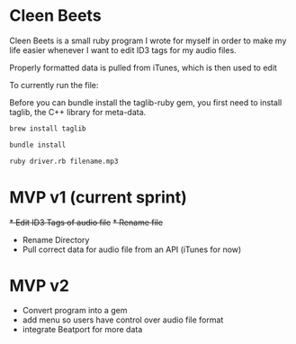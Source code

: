 # Cleen Beets

Cleen Beets is a small ruby program I wrote for myself in order to make my life easier whenever I want to edit ID3 tags for my audio files.

Properly formatted data is pulled from iTunes, which is then used to edit

To currently run the file:

Before you can bundle install the taglib-ruby gem, you first need to install taglib, the C++ library for meta-data.

```bash
brew install taglib

bundle install

ruby driver.rb filename.mp3
```


# MVP v1 (current sprint)
~~* Edit ID3 Tags of audio file~~
~~* Rename file~~
* Rename Directory
* Pull correct data for audio file from an API (iTunes for now)

# MVP v2
* Convert program into a gem
* add menu so users have control over audio file format
* integrate Beatport for more data


